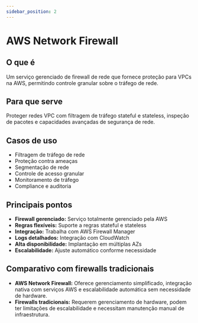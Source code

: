 ```yaml
---
sidebar_position: 2
---
```


# AWS Network Firewall

## O que é
Um serviço gerenciado de firewall de rede que fornece proteção para VPCs na AWS, permitindo controle granular sobre o tráfego de rede.

## Para que serve
Proteger redes VPC com filtragem de tráfego stateful e stateless, inspeção de pacotes e capacidades avançadas de segurança de rede.

## Casos de uso
- Filtragem de tráfego de rede
- Proteção contra ameaças
- Segmentação de rede
- Controle de acesso granular
- Monitoramento de tráfego
- Compliance e auditoria

## Principais pontos
- **Firewall gerenciado:** Serviço totalmente gerenciado pela AWS
- **Regras flexíveis:** Suporte a regras stateful e stateless
- **Integração:** Trabalha com AWS Firewall Manager
- **Logs detalhados:** Integração com CloudWatch
- **Alta disponibilidade:** Implantação em múltiplas AZs
- **Escalabilidade:** Ajuste automático conforme necessidade

## Comparativo com firewalls tradicionais
- **AWS Network Firewall:** Oferece gerenciamento simplificado, integração nativa com serviços AWS e escalabilidade automática sem necessidade de hardware.
- **Firewalls tradicionais:** Requerem gerenciamento de hardware, podem ter limitações de escalabilidade e necessitam manutenção manual de infraestrutura. 